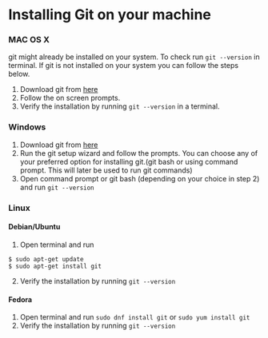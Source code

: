 # Installing Git on your machine

### MAC OS X

git might already be installed on your system. To check run `git --version` in terminal.
If git is not installed on your system you can follow the steps below.
1. Download git from [here](https://git-scm.com/download/mac)
2. Follow the on screen prompts.
3. Verify the installation by running `git --version` in a terminal.


### Windows

1. Download git from [here](https://git-scm.com/download/win)
2. Run the git setup wizard and follow the prompts. You can choose any of your preferred option for installing git.(git bash or using command prompt. This will later be used to run git commands)
3. Open command prompt or git bash (depending on your choice in step 2) and run `git --version`

### Linux

#### Debian/Ubuntu
1. Open terminal and run
```
$ sudo apt-get update
$ sudo apt-get install git
```
2. Verify the installation by running `git --version`
#### Fedora
1. Open terminal and run `sudo dnf install git` or `sudo yum install git`
2. Verify the installation by running `git --version`
